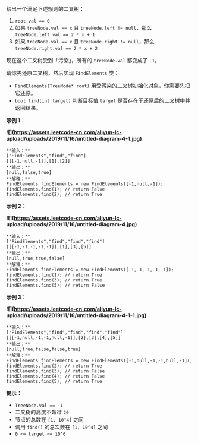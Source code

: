 给出一个满足下述规则的二叉树：

  1. `root.val == 0`
  2. 如果 `treeNode.val == x` 且 `treeNode.left != null`，那么 `treeNode.left.val == 2 * x + 1`
  3. 如果 `treeNode.val == x` 且 `treeNode.right != null`，那么 `treeNode.right.val == 2 * x + 2`

现在这个二叉树受到「污染」，所有的 `treeNode.val` 都变成了 `-1`。

请你先还原二叉树，然后实现 `FindElements` 类：

  * `FindElements(TreeNode* root)` 用受污染的二叉树初始化对象，你需要先把它还原。
  * `bool find(int target)` 判断目标值 `target` 是否存在于还原后的二叉树中并返回结果。



**示例 1：**

**![](https://assets.leetcode-cn.com/aliyun-lc-
upload/uploads/2019/11/16/untitled-diagram-4-1.jpg)**

    
    
    **输入：**
    ["FindElements","find","find"]
    [[[-1,null,-1]],[1],[2]]
    **输出：**
    [null,false,true]
    **解释：**
    FindElements findElements = new FindElements([-1,null,-1]); 
    findElements.find(1); // return False 
    findElements.find(2); // return True 

**示例 2：**

**![](https://assets.leetcode-cn.com/aliyun-lc-
upload/uploads/2019/11/16/untitled-diagram-4.jpg)**

    
    
    **输入：**
    ["FindElements","find","find","find"]
    [[[-1,-1,-1,-1,-1]],[1],[3],[5]]
    **输出：**
    [null,true,true,false]
    **解释：**
    FindElements findElements = new FindElements([-1,-1,-1,-1,-1]);
    findElements.find(1); // return True
    findElements.find(3); // return True
    findElements.find(5); // return False

**示例 3：**

**![](https://assets.leetcode-cn.com/aliyun-lc-
upload/uploads/2019/11/16/untitled-diagram-4-1-1.jpg)**

    
    
    **输入：**
    ["FindElements","find","find","find","find"]
    [[[-1,null,-1,-1,null,-1]],[2],[3],[4],[5]]
    **输出：**
    [null,true,false,false,true]
    **解释：**
    FindElements findElements = new FindElements([-1,null,-1,-1,null,-1]);
    findElements.find(2); // return True
    findElements.find(3); // return False
    findElements.find(4); // return False
    findElements.find(5); // return True
    



**提示：**

  * `TreeNode.val == -1`
  * 二叉树的高度不超过 `20`
  * 节点的总数在 `[1, 10^4]` 之间
  * 调用 `find()` 的总次数在 `[1, 10^4]` 之间
  * `0 <= target <= 10^6`

